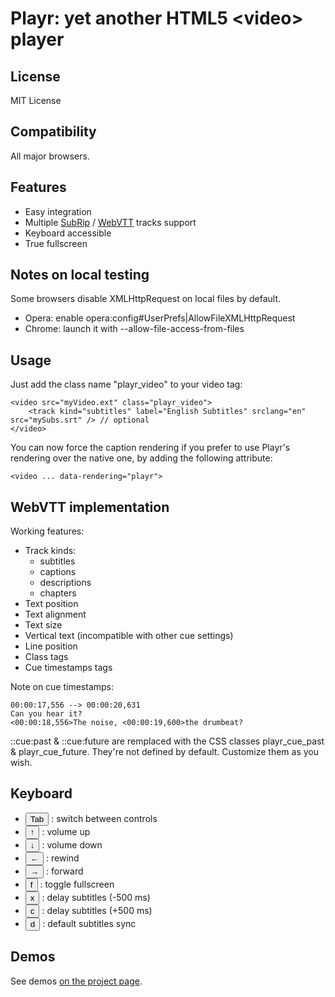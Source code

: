 # Playr: yet another HTML5 &lt;video&gt; player

## License

MIT License 

## Compatibility

All major browsers.

## Features

* Easy integration
* Multiple [SubRip](http://en.wikipedia.org/wiki/SubRip) / [WebVTT](http://www.delphiki.com/webvtt/) tracks support
* Keyboard accessible
* True fullscreen

## Notes on local testing

Some browsers disable XMLHttpRequest on local files by default.

* Opera: enable opera:config#UserPrefs|AllowFileXMLHttpRequest
* Chrome: launch it with --allow-file-access-from-files

## Usage

Just add the class name "playr_video" to your video tag:

	<video src="myVideo.ext" class="playr_video">
		<track kind="subtitles" label="English Subtitles" srclang="en" src="mySubs.srt" /> // optional
	</video>

You can now force the caption rendering if you prefer to use Playr's rendering over the native one, by adding the following attribute:

	<video ... data-rendering="playr">

## WebVTT implementation

Working features:

* Track kinds:
	* subtitles
	* captions
	* descriptions
	* chapters
* Text position
* Text alignment
* Text size
* Vertical text (incompatible with other cue settings)
* Line position
* Class tags
* Cue timestamps tags

Note on cue timestamps:

	00:00:17,556 --> 00:00:20,631
	Can you hear it?
	<00:00:18,556>The noise, <00:00:19,600>the drumbeat?
	
::cue:past & ::cue:future are remplaced with the CSS classes playr_cue_past & playr_cue_future.
They're not defined by default. Customize them as you wish.

## Keyboard

* <button>Tab</button> : switch between controls
* <button>↑</button> : volume up
* <button>↓</button> : volume down
* <button>←</button> : rewind
* <button>→</button> : forward
* <button>f</button> : toggle fullscreen
* <button>x</button> : delay subtitles (-500 ms)
* <button>c</button> : delay subtitles (+500 ms)
* <button>d</button> : default subtitles sync

## Demos

See demos [on the project page](http://www.delphiki.com/html5/playr/).
